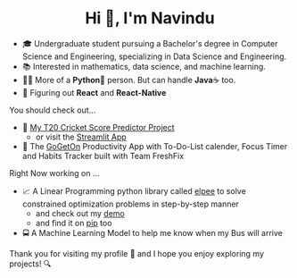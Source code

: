 <h1 align="center">Hi 👋, I'm Navindu</h1>

- 🎓 Undergraduate student pursuing a Bachelor's degree in Computer Science and Engineering, specializing in Data Science and Engineering.
- 📚 Interested in mathematics, data science, and machine learning.
- 👨‍💻 More of a **Python**🐍 person. But can handle **Java**☕ too.
- 📖 Figuring out **React** and **React-Native**

You should check out...
- 🏏 [My T20 Cricket Score Predictor Project](https://github.com/navindu-ds/T20-Cricket-Score-Predictor)
  - or visit the [Streamlit App](https://t20-cricket-score-predictor-web.streamlit.app/)
- 🎯 The [GoGetOn](https://github.com/Vgr20/DOit) Productivity App with To-Do-List calender, Focus Timer and Habits Tracker built with Team FreshFix

Right Now working on ...
- 📈 A Linear Programming python library called [elpee](https://github.com/navindu-ds/elpee) to solve constrained optimization problems in step-by-step manner
  - and check out my [demo](https://elpee-calc.streamlit.app)
  - and find it on [pip](https://pypi.org/project/elpee/) too
- 🚍 A Machine Learning Model to help me know when my Bus will arrive

Thank you for visiting my profile 🙏 and I hope you enjoy exploring my projects! 🔍

<!--
**navindu-ds/navindu-ds** is a ✨ _special_ ✨ repository because its `README.md` (this file) appears on your GitHub profile.

Here are some ideas to get you started:

- 🔭 I’m currently working on ...
- 🌱 I’m currently learning ...
- 👯 I’m looking to collaborate on ...
- 🤔 I’m looking for help with ...
- 💬 Ask me about ...
- 📫 How to reach me: ...
- 😄 Pronouns: ...
- ⚡ Fun fact: ...
-->
